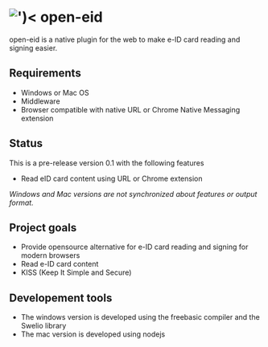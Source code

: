 # ![')&lt;](https://github.com/michael79bxl/open-eid/raw/master/src/chrome/icon48.png "Logo") open-eid

open-eid is a native plugin for the web to make e-ID card reading and signing easier.

## Requirements

- Windows or Mac OS
- Middleware
- Browser compatible with native URL or Chrome Native Messaging extension

## Status

This is a pre-release version 0.1 with the following features

- Read eID card content using URL or Chrome extension

*Windows and Mac versions are not synchronized about features or output format.*

## Project goals

- Provide opensource alternative for e-ID card reading and signing for modern browsers
- Read e-ID card content
- KISS (Keep It Simple and Secure)

## Developement tools

- The windows version is developed using the freebasic compiler and the Swelio library
- The mac version is developed using nodejs
